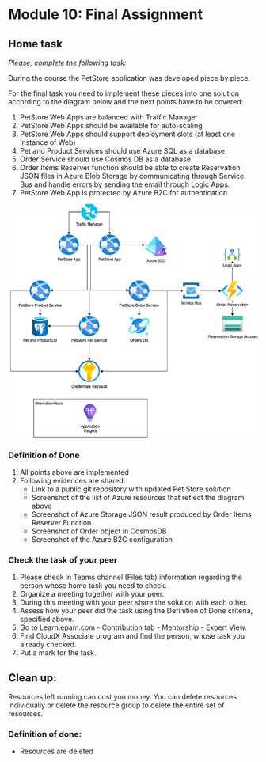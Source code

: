 # Module 10: Final Assignment
## Home task
*Please, complete the following task:*

During the course the PetStore application was developed piece by piece.

For the final task you need to implement these pieces into one solution according to the diagram below and the next points have to be covered:

1. PetStore Web Apps are balanced with Traffic Manager
2. PetStore Web Apps should be available for auto-scaling
3. PetStore Web Apps should support deployment slots (at least one instance of Web)
4. Pet and Product Services should use Azure SQL as a database
5. Order Service should use Cosmos DB as a database
6. Order Items Reserver function should be able to create Reservation JSON files in Azure Blob Storage by communicating through Service Bus and handle errors by sending the email through Logic Apps.
7. PetStore Web App is protected by Azure B2C for authentication

![PetStore Final Assignment](CloudXJavaAzureDev-module12.png)

### Definition of Done

1. All points above are implemented
2. Following evidences are shared:
   - Link to a public git repository with updated Pet Store solution
   - Screenshot of the list of Azure resources that reflect the diagram above
   - Screenshot of Azure Storage JSON result produced by Order Items Reserver Function
   - Screenshot of Order object in CosmosDB
   - Screenshot of the Azure B2C configuration

### Check the task of your peer
1. Please check in Teams channel (Files tab) information regarding the person whose home task you need to check.
2. Organize a meeting together with your peer.
3. During this meeting with your peer share the solution with each other.
4. Assess how your peer did the task using the Definition of Done criteria, specified above.
5. Go to Learn.epam.com - Contribution tab - Mentorship - Expert View.
6. Find CloudX Associate program and find the person, whose task you already checked.
7. Put a mark for the task.

## Clean up:
Resources left running can cost you money. You can delete resources individually or delete the resource group to delete the entire set of resources.
### Definition of done:
- Resources are deleted

